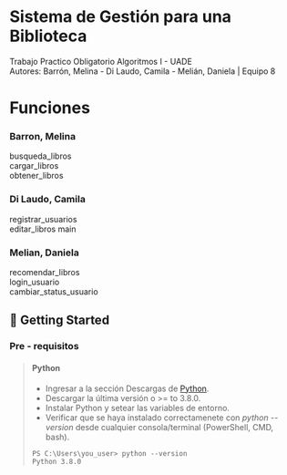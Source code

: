 # Sistema de Gestión para una Biblioteca
Trabajo Practico Obligatorio Algoritmos I - UADE  
Autores: Barrón, Melina -  Di Laudo, Camila - Melián, Daniela | Equipo 8

# Funciones

### Barron, Melina  
busqueda_libros  
cargar_libros  
obtener_libros 
### Di Laudo, Camila  
registrar_usuarios  
editar_libros 
main
### Melian, Daniela  
recomendar_libros  
login_usuario  
cambiar_status_usuario  

## 🚀 Getting Started

### Pre - requisitos

> #### Python 
>
> - Ingresar a la sección Descargas de [Python](https://www.python.org/downloads/).
> - Descargar la última versión o >= to 3.8.0.
> - Instalar Python y setear las variables de entorno.
> - Verificar que se haya instalado correctamenete con *python --version* desde cualquier consola/terminal (PowerShell, CMD, bash).
> ```
> PS C:\Users\you_user> python --version
> Python 3.8.0
> ```
